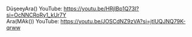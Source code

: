 DüşeeyAra() YouTube: https://youtu.be/HRjIBp1Q73I?si=OcNNCRoRy1_kUr7Y                                                                                                                                 
Ara(MAk()) YouTube: https://youtu.be/JOSCdNZ9zVA?si=jtlUQJNQ79K-qrww


